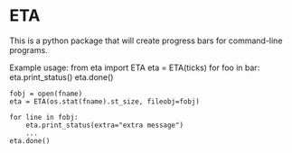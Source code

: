 ETA
===

This is a python package that will create progress bars for command-line programs.

Example usage:
    from eta import ETA
    eta = ETA(ticks)
    for foo in bar:
        eta.print_status()
    eta.done()

    fobj = open(fname)
    eta = ETA(os.stat(fname).st_size, fileobj=fobj)

    for line in fobj:
        eta.print_status(extra="extra message")
        ...
    eta.done()
